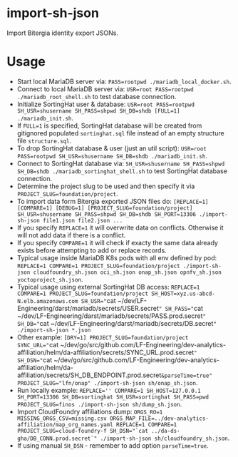 # import-sh-json
Import Bitergia identity export JSONs.

# Usage

- Start local MariaDB server via: `PASS=rootpwd ./mariadb_local_docker.sh`.
- Connect to local MariaDB server via: `USR=root PASS=rootpwd ./mariadb_root_shell.sh` to test database connection.
- Initialize SortingHat user & database: `USR=root PASS=rootpwd SH_USR=shusername SH_PASS=shpwd SH_DB=shdb [FULL=1] ./mariadb_init.sh`.
- If `FULL=1` is specified, SortingHat database will be created from gitignored populated `sortinghat.sql` file instead of an empty structure file `structure.sql`.
- To drop SortingHat database & user (just an util script): `USR=root PASS=rootpwd SH_USR=shusername SH_DB=shdb ./mariadb_init.sh`.
- Connect to SortingHat database via: `SH_USR=shusername SH_PASS=shpwd SH_DB=shdb ./mariadb_sortinghat_shell.sh` to test SortingHat database connection.
- Determine the project slug to be used and then specify it via `PROJECT_SLUG=foundation/project`.
- To import data form Bitergia exported JSON files do: `[REPLACE=1] [COMPARE=1] [DEBUG=1] [PROJECT_SLUG=foundation/project] SH_USR=shusername SH_PASS=shpwd SH_DB=shdb SH_PORT=13306 ./import-sh-json file1.json file2.json ...`
- If you specify `REPLACE=1` it will overwrite data on conflicts.  Otherwise it will not add data if there is a conflict.
- If you specify `COMPARE=1` it will check if exacty the same data already exists before attempting to add or replace records.
- Typical usage inside MariaDB K8s pods with all env defined by pod: `REPLACE=1 COMPARE=1 PROJECT_SLUG=foundation/project ./import-sh-json cloudfoundry_sh.json oci_sh.json onap_sh.json opnfv_sh.json yoctoproject_sh.json`.
- Typical usage using external SortingHat DB access: `REPLACE=1 COMPARE=1 PROJECT_SLUG=foundation/project SH_HOST=xyz.us-abcd-N.elb.amazonaws.com SH_USR="`cat ~/dev/LF-Engineering/darst/mariadb/secrets/USER.secret`" SH_PASS="`cat ~/dev/LF-Engineering/darst/mariadb/secrets/PASS.prod.secret`" SH_DB="`cat ~/dev/LF-Engineering/darst/mariadb/secrets/DB.secret`" ./import-sh-json *.json`
- Other example: `[DRY=1] PROJECT_SLUG=foundation/project SYNC_URL="`cat ~/dev/go/src/github.com/LF-Engineering/dev-analytics-affiliation/helm/da-affiliation/secrets/SYNC_URL.prod.secret`" SH_DSN="`cat ~/dev/go/src/github.com/LF-Engineering/dev-analytics-affiliation/helm/da-affiliation/secrets/SH_DB_ENDPOINT.prod.secret`&parseTime=true" PROJECT_SLUG="lfn/onap" ./import-sh-json sh/onap_sh.json`.
- Run locally example: `REPLACE='' COMPARE=1 SH_HOST=127.0.0.1 SH_PORT=13306 SH_DB=sortinghat SH_USR=sortinghat SH_PASS=pwd PROJECT_SLUG=finos ./import-sh-json sh/dump_sh.json`.
- Import CloudFoundry affiliations dump: `` ORGS_RO=1 MISSING_ORGS_CSV=missing.csv ORGS_MAP_FILE=../dev-analytics-affiliation/map_org_names.yaml REPLACE=1 COMPARE=1 PROJECT_SLUG=cloud-foundry-f SH_DSN="`cat ../da-ds-gha/DB_CONN.prod.secret`" ./import-sh-json sh/cloudfoundry_sh.json ``.
- If using manual `SH_DSN` - remember to add option `parseTime=true`.
